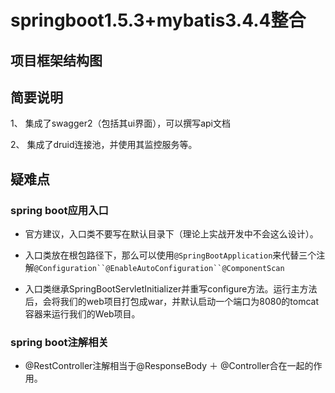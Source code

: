 # springboot1.5.3+mybatis3.4.4整合

## 项目框架结构图


## 简要说明

1、 集成了swagger2（包括其ui界面），可以撰写api文档

2、 集成了druid连接池，并使用其监控服务等。

## 疑难点

### spring boot应用入口
- 官方建议，入口类不要写在默认目录下（理论上实战开发中不会这么设计）。

- 入口类放在根包路径下，那么可以使用`@SpringBootApplication`来代替三个注解`@Configuration``@EnableAutoConfiguration``@ComponentScan`

- 入口类继承SpringBootServletInitializer并重写configure方法。运行主方法后，会将我们的web项目打包成war，并默认启动一个端口为8080的tomcat容器来运行我们的Web项目。

### spring boot注解相关
- @RestController注解相当于@ResponseBody ＋ @Controller合在一起的作用。

